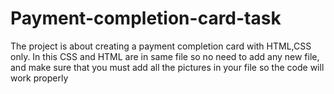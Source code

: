 # Payment-completion-card-task
The project is about creating a payment completion card with HTML,CSS only.
In this CSS and HTML are in same file so no need to add any new file, and make sure that  you must add all the pictures in your file so the code will work properly
